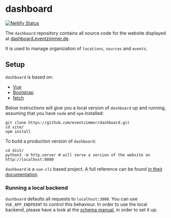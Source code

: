 # dashboard

[![Netlify Status](https://api.netlify.com/api/v1/badges/f7bf6221-3f0b-4f52-91e7-ae62094d0d0e/deploy-status)](https://app.netlify.com/sites/eventzimmer-dashboard/deploys)

The `dashboard` repository contains all source code for the website displayed at [dashboard.eventzimmer.de](https://dashboard.eventzimmer.de).

It is used to manage organization of `locations`, `sources` and `events`.

## Setup

`dashboard` is based on:
- [Vue](http://vuejs.org)
- [Bootstrap](https://getbootstrap.com/)
- [fetch](https://developer.mozilla.org/en-US/docs/Web/API/Fetch_API/Using_Fetch)

Below instructions will give you a local version of `dashboard` up and running, assuming that you have `node` and `npm` installed:

```
git clone https://github.com/eventzimmer/dashboard.git
cd site/
npm install
```

To build a production version of `dashboard`:
```
cd dist/
python3 -m http.server # will serve a version of the website on http://localhost:8080
```

`dashboard` is a `vue-cli` based project. A full reference can be found [in their documentation](https://cli.vuejs.org/config/).

### Running a local backend

`dashboard` defaults all requests to `localhost:3000`. You can use `VUE_APP_ENDPOINT` to control this behaviour. In order to use the local backend, please have a look at the [schema manual](https://github.com/eventzimmer/schema/blob/master/SETUP.md), in order to set it up.
